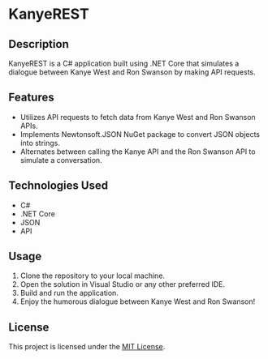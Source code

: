 # KanyeREST

## Description
KanyeREST is a C# application built using .NET Core that simulates a dialogue between Kanye West and Ron Swanson by making API requests.

## Features
- Utilizes API requests to fetch data from Kanye West and Ron Swanson APIs.
- Implements Newtonsoft.JSON NuGet package to convert JSON objects into strings.
- Alternates between calling the Kanye API and the Ron Swanson API to simulate a conversation.

## Technologies Used
- C#
- .NET Core
- JSON
- API

## Usage
1. Clone the repository to your local machine.
2. Open the solution in Visual Studio or any other preferred IDE.
3. Build and run the application.
4. Enjoy the humorous dialogue between Kanye West and Ron Swanson!

## License
This project is licensed under the [MIT License](link-to-license-file).

